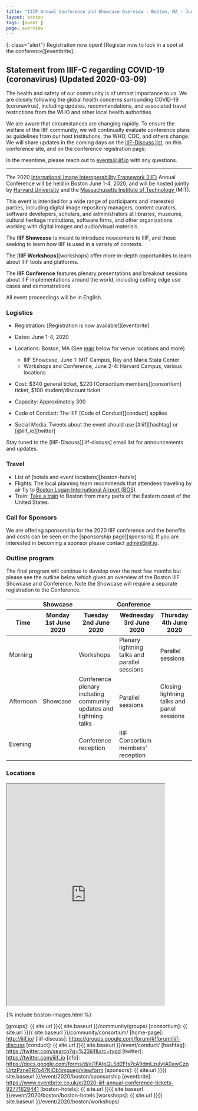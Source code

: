 ```yaml
---
title: "IIIF Annual Conference and Showcase Overview - Boston, MA - June 1-4, 2020"
layout: boston
tags: [event ]
page: overview
---
```


{: class="alert"}
Registration now open! [Register now to lock in a spot at the conference][eventbrite].

## Statement from IIIF-C regarding COVID-19 (coronavirus) (Updated 2020-03-09)

The health and safety of our community is of utmost importance to us. We are closely following the global health concerns surrounding COVID-19 (coronavirus), including updates, recommendations, and associated travel restrictions from the WHO and other local health authorities. 

We are aware that circumstances are changing rapidly. To ensure the welfare of the IIIF community, we will continually evaluate conference plans as guidelines from our host  institutions, the WHO, CDC, and others change. We will share updates in the coming days on the [IIIF-Discuss list](https://iiif.io/community/), on this conference site, and on the conference registration page.

In the meantime, please reach out to [events@iiif.io](mailto:events@iiif.io) with any questions.

--- 

The 2020 [International Image Interoperability Framework (IIIF)][iiif] Annual Conference will be held in Boston June 1-4, 2020, and will be hosted jointly by [Harvard University][harvard] and the [Massachusetts Institute of Technology ][mit] (MIT).

This event is intended for a wide range of participants and interested parties, including digital image repository managers, content curators, software developers, scholars, and administrators at libraries, museums, cultural heritage institutions, software firms, and other organizations working with digital images and audio/visual materials.

The **IIIF Showcase** is meant to introduce newcomers to IIIF, and those seeking to learn how IIIF is used in a variety of contexts.

The [**IIIF Workshops**][workshops] offer more in-depth opportunities to learn about IIIF tools and platforms.

The **IIIF Conference** features plenary presentations and breakout sessions about IIIF implementations around the world, including cutting edge use cases and demonstrations. 

All event proceedings will be in English.


### Logistics

* Registration: [Registration is now available!][eventbrite]
* Dates: June 1-4, 2020
* Locations: Boston, MA (See [map](#locations) below for venue locations and more)
    - IIIF Showcase, June 1: MIT Campus, Ray and Maria Stata Center
    - Workshops and Conference, June 2-4: Harvard Campus, various locations

* Cost: $340 general ticket, $220 [Consortium members][consortium] ticket, $100 student/discount ticket
* Capacity: Approximately 300
* Code of Conduct: The IIIF [Code of Conduct][conduct] applies
* Social Media: Tweets about the event should use [#iiif][hashtag] or [@iiif_io][twitter]

Stay tuned to the [IIIF-Discuss][iiif-discuss] email list for announcements and updates.


### Travel

- List of [hotels and event locations][boston-hotels]
- Flights: The local planning team recommends that attendees traveling by air fly to [Boston Logan International Airport (BOS)](https://www.massport.com/logan-airport)
- Train: [Take a train](https://www.amtrak.com/home.html) to Boston from many parts of the Eastern coast of the United States. 


### Call for Sponsors

We are offering sponsorship for the 2020 IIIF conference and the benefits and costs can be seen on the [sponsorship page][sponsors]. If you are interested in becoming a sponsor please contact <admin@iiif.io>.

### Outline program

The final program will continue to develop over the next few months but please see the outline below which gives an overview of the Boston IIIF Showcase and Conference. Note the Showcase will require a separate registration to the Conference. 

<table class="api-table">
    <thead>
        <tr>
            <th>&nbsp;</th>
            <th><b>Showcase</b></th>
            <th colspan="3"><b>Conference</b></th>
        </tr>
        <tr>
            <th>Time</th>
            <th>Monday 1st June 2020</th>
            <th>Tuesday 2nd June 2020</th>
            <th>Wednesday 3rd June 2020</th>
            <th>Thursday 4th June 2020</th>
        </tr>
    </thead>
    <tbody>
        <tr>
            <td>Morning</td>
            <td>&nbsp;</td>
            <td>Workshops</td>
            <td>Plenary lightning talks and parallel sessions</td>
            <td>Parallel sessions</td>
        </tr>
        <tr>
            <td>Afternoon</td>
            <td>Showcase</td>
            <td>Conference plenary including community updates and lightning talks</td>
            <td>Parallel sessions</td>
            <td>Closing lightning talks and panel sessions</td>
        </tr>
        <tr>
            <td>Evening</td>
            <td>&nbsp;</td>
            <td>Conference reception</td>
            <td>IIIF Consortium members' reception</td>
            <td>&nbsp;</td>
        </tr>
    </tbody>
</table>    

### Locations

<iframe src="https://www.google.com/maps/d/u/0/embed?mid=12xQYwT3lW4hjdJaRWlBayMjb3e0_OQZo&ctrl=true" style="width: 85%; height: 600px"></iframe>


{% include boston-images.html %}

[iiif]: https://iiif.io/
[harvard]: https://www.harvard.edu/
[mit]: https://mit.edu/
[groups]: {{ site.url }}{{ site.baseurl }}/community/groups/
[consortium]: {{ site.url }}{{ site.baseurl }}/community/consortium/
[home-page]: http://iiif.io/
[iiif-discuss]: https://groups.google.com/forum/#!forum/iiif-discuss
[conduct]: {{ site.url }}{{ site.baseurl }}/event/conduct/
[hashtag]: https://twitter.com/search?q=%23iiif&src=typd
[twitter]: https://twitter.com/iiif_io
[cfp]: https://docs.google.com/forms/d/e/1FAIpQLSd2Fts7cA9dmLzuIytA0awCzpUrtzPzneTR7o47KiOb5mgueg/viewform 
[sponsors]:  {{ site.url }}{{ site.baseurl }}/event/2020/boston/sponsorship
[eventbrite]: https://www.eventbrite.co.uk/e/2020-iiif-annual-conference-tickets-92771629441
[boston-hotels]: {{ site.url }}{{ site.baseurl }}/event/2020/boston/boston-hotels
[workshops]:  {{ site.url }}{{ site.baseurl }}/event/2020/boston/workshops/